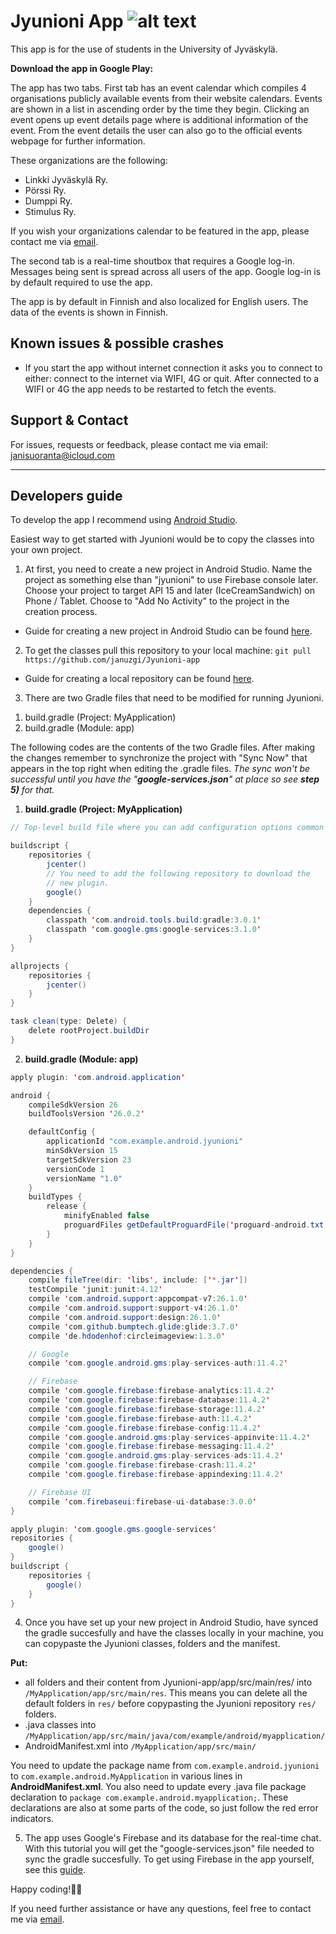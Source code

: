 Jyunioni App
![alt text](http://users.jyu.fi/~jatasuor/Jyunioni_logo "Jyunioni logo")
===================================

This app is for the use of students in the University of Jyväskylä.

**Download the app in Google Play:**

The app has two tabs. First tab has an event calendar which compiles 4 organisations publicly available events from their website calendars. Events are shown in a list in ascending order by the time they begin. Clicking an event opens up event details page where is additional information of the event. From the event details the user can also go to the official events webpage for further information.

These organizations are the following:
* Linkki Jyväskylä Ry.
* Pörssi Ry.
* Dumppi Ry.
* Stimulus Ry.

If you wish your organizations calendar to be featured in the app, please contact me via [email](https://github.com/januzgi/Jyunioni-app/tree/master/app/src/main#support--contact "See Support & Contact").

The second tab is a real-time shoutbox that requires a Google log-in. Messages being sent is spread across all users of the app. Google log-in is by default required to use the app. 

The app is by default in Finnish and also localized for English users. The data of the events is shown in Finnish.


Known issues & possible crashes
-------
* If you start the app without internet connection it asks you to connect to either: connect to the internet via WIFI, 4G or quit. After connected to a WIFI or 4G the app needs to be restarted to fetch the events.


Support & Contact 
-------

For issues, requests or feedback, please contact me via email:
janisuoranta@icloud.com


- - - -


Developers guide
------

To develop the app I recommend using [Android Studio](https://developer.android.com/studio/index.html "Download Android Studio"). 

Easiest way to get started with Jyunioni would be to copy the classes into your own project. 


1. At first, you need to create a new project in Android Studio.
Name the project as something else than "jyunioni" to use Firebase console later. 
Choose your project to target API 15 and later (IceCreamSandwich) on Phone / Tablet. 
Choose to "Add No Activity" to the project in the creation process.
* Guide for creating a new project in Android Studio can be found [here](https://developer.android.com/studio/projects/create-project.html "Creating a new project in Android Studio").


2. To get the classes pull this repository to your local machine: `git pull https://github.com/januzgi/Jyunioni-app`
* Guide for creating a local repository can be found [here](https://www.atlassian.com/git/tutorials/setting-up-a-repository "How to set up a repository using git").


3. There are two Gradle files that need to be modified for running Jyunioni.
1) build.gradle (Project: MyApplication)
2) build.gradle (Module: app)

The following codes are the contents of the two Gradle files. After making the changes remember to synchronize the project with "Sync Now" that appears in the top right when editing the .gradle files. *The sync won't be successful until you have the "**google-services.json**" at place so see **step 5)** for that.*

1) **build.gradle (Project: MyApplication)**
```java 
// Top-level build file where you can add configuration options common to all sub-projects/modules.

buildscript {
    repositories {
        jcenter()
        // You need to add the following repository to download the
        // new plugin.
        google()
    }
    dependencies {
        classpath 'com.android.tools.build:gradle:3.0.1'
        classpath 'com.google.gms:google-services:3.1.0'
    }
}

allprojects {
    repositories {
        jcenter()
    }
}

task clean(type: Delete) {
    delete rootProject.buildDir
}
```

2) **build.gradle (Module: app)**
```java
apply plugin: 'com.android.application'

android {
    compileSdkVersion 26
    buildToolsVersion '26.0.2'

    defaultConfig {
        applicationId "com.example.android.jyunioni"
        minSdkVersion 15
        targetSdkVersion 23
        versionCode 1
        versionName "1.0"
    }
    buildTypes {
        release {
            minifyEnabled false
            proguardFiles getDefaultProguardFile('proguard-android.txt'), 'proguard-rules.pro'
        }
    }
}

dependencies {
    compile fileTree(dir: 'libs', include: ['*.jar'])
    testCompile 'junit:junit:4.12'
    compile 'com.android.support:appcompat-v7:26.1.0'
    compile 'com.android.support:support-v4:26.1.0'
    compile 'com.android.support:design:26.1.0'
    compile 'com.github.bumptech.glide:glide:3.7.0'
    compile 'de.hdodenhof:circleimageview:1.3.0'

    // Google
    compile 'com.google.android.gms:play-services-auth:11.4.2'

    // Firebase
    compile 'com.google.firebase:firebase-analytics:11.4.2'
    compile 'com.google.firebase:firebase-database:11.4.2'
    compile 'com.google.firebase:firebase-storage:11.4.2'
    compile 'com.google.firebase:firebase-auth:11.4.2'
    compile 'com.google.firebase:firebase-config:11.4.2'
    compile 'com.google.android.gms:play-services-appinvite:11.4.2'
    compile 'com.google.firebase:firebase-messaging:11.4.2'
    compile 'com.google.android.gms:play-services-ads:11.4.2'
    compile 'com.google.firebase:firebase-crash:11.4.2'
    compile 'com.google.firebase:firebase-appindexing:11.4.2'

    // Firebase UI
    compile 'com.firebaseui:firebase-ui-database:3.0.0'
}

apply plugin: 'com.google.gms.google-services'
repositories {
    google()
}
buildscript {
    repositories {
        google()
    }
}
```


4. Once you have set up your new project in Android Studio, have synced the gradle succesfully and have the classes locally in your machine, you can copypaste the Jyunioni classes, folders and the manifest.

**Put:**
* all folders and their content from Jyunioni-app/app/src/main/res/ into `/MyApplication/app/src/main/res`. This means you can delete all the default folders in `res/` before copypasting the Jyunioni repository `res/` folders.
* .java classes into `/MyApplication/app/src/main/java/com/example/android/myapplication/`
* AndroidManifest.xml into `/MyApplication/app/src/main/`

You need to update the package name from `com.example.android.jyunioni` to `com.example.android.MyApplication` in various lines in **AndroidManifest.xml**. 
You also need to update every .java file package declaration to `package com.example.android.myapplication;`. These declarations are also at some parts of the code, so just follow the red error indicators.


5. The app uses Google's Firebase and its database for the real-time chat. With this tutorial you will get the "google-services.json" file needed to sync the gradle succesfully. To get using Firebase in the app yourself, see this [guide](https://codelabs.developers.google.com/codelabs/firebase-android/#0 "Firebase real-time chat in Android guide").

Happy coding!🎉🔥

If you need further assistance or have any questions, feel free to contact me via [email](https://github.com/januzgi/Jyunioni-app/tree/master/app/src/main#support--contact "See Support & Contact").